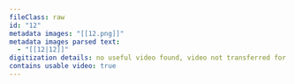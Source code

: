 ```yaml
---
fileClass: raw
id: "12"
metadata images: "[[12.png]]"
metadata images parsed text:
  - "[[12|12]]"
digitization details: no useful video found, video not transferred for parsing
contains usable video: true
---
```


